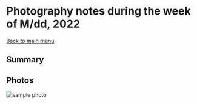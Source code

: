 # Photography notes during the week of M/dd, 2022

[Back to main menu](../README.md)

## **Summary**



## **Photos**

<img src="C:\Users\Admin\Documents\photography_diary\photos\sample.jpg" alt="sample photo"  />



